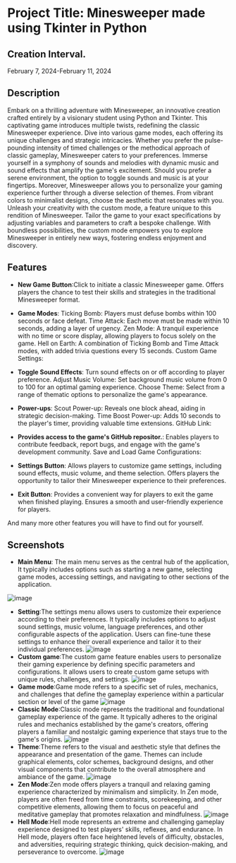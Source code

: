 # Project Title: Minesweeper made using Tkinter in Python

## Creation Interval.
February 7, 2024-February 11, 2024

## Description
Embark on a thrilling adventure with Minesweeper, an innovative creation crafted entirely by a visionary student using Python and Tkinter. This captivating game introduces multiple twists, redefining the classic Minesweeper experience. Dive into various game modes, each offering its unique challenges and strategic intricacies. Whether you prefer the pulse-pounding intensity of timed challenges or the methodical approach of classic gameplay, Minesweeper caters to your preferences.
Immerse yourself in a symphony of sounds and melodies with dynamic music and sound effects that amplify the game's excitement. Should you prefer a serene environment, the option to toggle sounds and music is at your fingertips. Moreover, Minesweeper allows you to personalize your gaming experience further through a diverse selection of themes. From vibrant colors to minimalist designs, choose the aesthetic that resonates with you.
Unleash your creativity with the custom mode, a feature unique to this rendition of Minesweeper. Tailor the game to your exact specifications by adjusting variables and parameters to craft a bespoke challenge. With boundless possibilities, the custom mode empowers you to explore Minesweeper in entirely new ways, fostering endless enjoyment and discovery.

## Features

- **New Game Button**:Click to initiate a classic Minesweeper game.
Offers players the chance to test their skills and strategies in the traditional Minesweeper format.

- **Game Modes**:
Ticking Bomb: Players must defuse bombs within 100 seconds or face defeat.
Time Attack: Each move must be made within 10 seconds, adding a layer of urgency.
Zen Mode: A tranquil experience with no time or score display, allowing players to focus solely on the game.
Hell on Earth: A combination of Ticking Bomb and Time Attack modes, with added trivia questions every 15 seconds.
Custom Game Settings:

- **Toggle Sound Effects**: Turn sound effects on or off according to player preference.
Adjust Music Volume: Set background music volume from 0 to 100 for an optimal gaming experience.
Choose Theme: Select from a range of thematic options to personalize the game's appearance.

- **Power-ups**:
Scout Power-up: Reveals one block ahead, aiding in strategic decision-making.
Time Boost Power-up: Adds 10 seconds to the player's timer, providing valuable time extensions.
GitHub Link:

- **Provides access to the game's GitHub repositor.**:
Enables players to contribute feedback, report bugs, and engage with the game's development community.
Save and Load Game Configurations:

- **Settings Button**:
Allows players to customize game settings, including sound effects, music volume, and theme selection.
Offers players the opportunity to tailor their Minesweeper experience to their preferences.

- **Exit Button**:
Provides a convenient way for players to exit the game when finished playing.
Ensures a smooth and user-friendly experience for players.

And many more other features you will have to find out for yourself.

## Screenshots

- **Main Menu**:
The main menu serves as the central hub of the application, It typically includes options such as starting a new game, selecting game modes, accessing settings, and navigating to other sections of the application.

![image](https://github.com/AlexandruRoscaPOO/MineSweeper/assets/113398639/659443c3-eace-487a-a799-6b8a76c2f68e)
- **Setting**:The settings menu allows users to customize their experience according to their preferences. It typically includes options to adjust sound settings, music volume, language preferences, and other configurable aspects of the application. Users can fine-tune these settings to enhance their overall experience and tailor it to their individual preferences.
![image](https://github.com/AlexandruRoscaPOO/MineSweeper/assets/113398639/555eb33c-3a7e-4a8d-a696-10be938ca17f)
- **Custom game**:The custom game feature enables users to personalize their gaming experience by defining specific parameters and configurations. It allows users to create custom game setups with unique rules, challenges, and settings.
![image](https://github.com/AlexandruRoscaPOO/MineSweeper/assets/113398639/a27dde4f-5342-4d74-8163-38411cee0af3)
- **Game mode**:Game mode refers to a specific set of rules, mechanics, and challenges that define the gameplay experience within a particular section or level of the game
![image](https://github.com/AlexandruRoscaPOO/MineSweeper/assets/113398639/af74e9ec-ceb4-48e3-9c24-fcf3f45117ce)
- **Classic Mode**:Classic mode represents the traditional and foundational gameplay experience of the game. It typically adheres to the original rules and mechanics established by the game's creators, offering players a familiar and nostalgic gaming experience that stays true to the game's origins.
![image](https://github.com/AlexandruRoscaPOO/MineSweeper/assets/113398639/d5f665ca-249d-4bd1-bdd2-8ae700db1f6f)
- **Theme**:Theme refers to the visual and aesthetic style that defines the appearance and presentation of the game. Themes can include graphical elements, color schemes, background designs, and other visual components that contribute to the overall atmosphere and ambiance of the game.
![image](https://github.com/AlexandruRoscaPOO/MineSweeper/assets/113398639/3c6aba02-4dd2-4420-8708-d40af285bc5b)
- **Zen Mode**:Zen mode offers players a tranquil and relaxing gaming experience characterized by minimalism and simplicity. In Zen mode, players are often freed from time constraints, scorekeeping, and other competitive elements, allowing them to focus on peaceful and meditative gameplay that promotes relaxation and mindfulness.
![image](https://github.com/AlexandruRoscaPOO/MineSweeper/assets/113398639/38844a6e-724f-46b6-9bb0-905398154703)
- **Hell Mode**:Hell mode represents an extreme and challenging gameplay experience designed to test players' skills, reflexes, and endurance. In Hell mode, players often face heightened levels of difficulty, obstacles, and adversities, requiring strategic thinking, quick decision-making, and perseverance to overcome.
![image](https://github.com/AlexandruRoscaPOO/MineSweeper/assets/113398639/18034b45-c231-4842-9ae9-ae466063df34)



